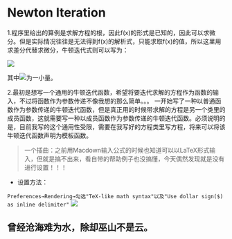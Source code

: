 # Newton Iteration

1.程序里给出的算例是求解方程的根，因此f(x)的形式是已知的，因此可以求微分。但是实际情况往往是无法得到f(x)的解析式，只能求取f(x)的值，所以这里用求差分代替求微分，牛顿迭代式则可以写为：

![](https://ws3.sinaimg.cn/large/006tKfTcly1g1knmkvbtdg308v01cdfl.gif)
 
 其中![](https://ws3.sinaimg.cn/large/006tKfTcly1g1knqiajajg300f00c03y.gif)为一小量。
 
2.最初是想写一个通用的牛顿迭代函数，希望将要迭代求解的方程作为函数的输入，不过将函数作为参数传递不像我想的那么简单。。。
一开始写了一种以普通函数作为参数传递的牛顿迭代函数，但是真正用的时候带求解的方程是另一个类里的成员函数，这就需要写一种以成员函数作为参数传递的牛顿迭代函数。必须说明的是，目前我写的这个通用性受限，需要在我写好的方程类里写方程，将来可以将该牛顿迭代函数声明为模板函数。

>一个插曲：之前用Macdown输入公式的时候也知道可以以LaTeX形式输入，但就是搞不出来，看自带的帮助例子也没搞懂，今天偶然发现就是没有进行设置！！！

* 设置方法：

`Preferences→Rendering→勾选"TeX-like math syntax"以及"Use dollar sign($) as inline delimiter"`
![](https://ws3.sinaimg.cn/large/006tKfTcly1g1jzt3a9tzj30sq0uy12p.jpg)

## 曾经沧海难为水，除却巫山不是云。
